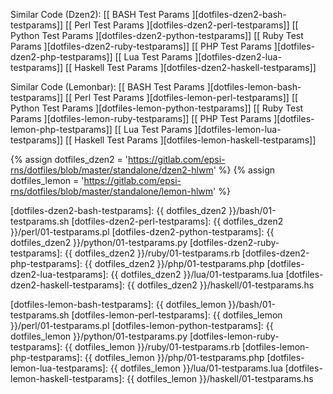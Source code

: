 <div class="panel panel-primary">
  <div class="panel-body" markdown="1">

Similar Code (Dzen2): 
[[ BASH Test Params ][dotfiles-dzen2-bash-testparams]]
[[ Perl Test Params ][dotfiles-dzen2-perl-testparams]]
[[ Python Test Params ][dotfiles-dzen2-python-testparams]]
[[ Ruby Test Params ][dotfiles-dzen2-ruby-testparams]]
[[ PHP Test Params ][dotfiles-dzen2-php-testparams]]
[[ Lua Test Params ][dotfiles-dzen2-lua-testparams]]
[[ Haskell Test Params ][dotfiles-dzen2-haskell-testparams]]

Similar Code (Lemonbar): 
[[ BASH Test Params ][dotfiles-lemon-bash-testparams]]
[[ Perl Test Params ][dotfiles-lemon-perl-testparams]]
[[ Python Test Params ][dotfiles-lemon-python-testparams]]
[[ Ruby Test Params ][dotfiles-lemon-ruby-testparams]]
[[ PHP Test Params ][dotfiles-lemon-php-testparams]]
[[ Lua Test Params ][dotfiles-lemon-lua-testparams]]
[[ Haskell Test Params ][dotfiles-lemon-haskell-testparams]]

[//]: <> ( -- -- -- links below -- -- -- )

{% assign dotfiles_dzen2 = 'https://gitlab.com/epsi-rns/dotfiles/blob/master/standalone/dzen2-hlwm' %}
{% assign dotfiles_lemon = 'https://gitlab.com/epsi-rns/dotfiles/blob/master/standalone/lemon-hlwm' %}

[dotfiles-dzen2-bash-testparams]:  {{ dotfiles_dzen2 }}/bash/01-testparams.sh
[dotfiles-dzen2-perl-testparams]:  {{ dotfiles_dzen2 }}/perl/01-testparams.pl
[dotfiles-dzen2-python-testparams]:  {{ dotfiles_dzen2 }}/python/01-testparams.py
[dotfiles-dzen2-ruby-testparams]:  {{ dotfiles_dzen2 }}/ruby/01-testparams.rb
[dotfiles-dzen2-php-testparams]:  {{ dotfiles_dzen2 }}/php/01-testparams.php
[dotfiles-dzen2-lua-testparams]:  {{ dotfiles_dzen2 }}/lua/01-testparams.lua
[dotfiles-dzen2-haskell-testparams]:  {{ dotfiles_dzen2 }}/haskell/01-testparams.hs

[dotfiles-lemon-bash-testparams]:  {{ dotfiles_lemon }}/bash/01-testparams.sh
[dotfiles-lemon-perl-testparams]:  {{ dotfiles_lemon }}/perl/01-testparams.pl
[dotfiles-lemon-python-testparams]:  {{ dotfiles_lemon }}/python/01-testparams.py
[dotfiles-lemon-ruby-testparams]:  {{ dotfiles_lemon }}/ruby/01-testparams.rb
[dotfiles-lemon-php-testparams]:  {{ dotfiles_lemon }}/php/01-testparams.php
[dotfiles-lemon-lua-testparams]:  {{ dotfiles_lemon }}/lua/01-testparams.lua
[dotfiles-lemon-haskell-testparams]:  {{ dotfiles_lemon }}/haskell/01-testparams.hs

  </div>
</div>
